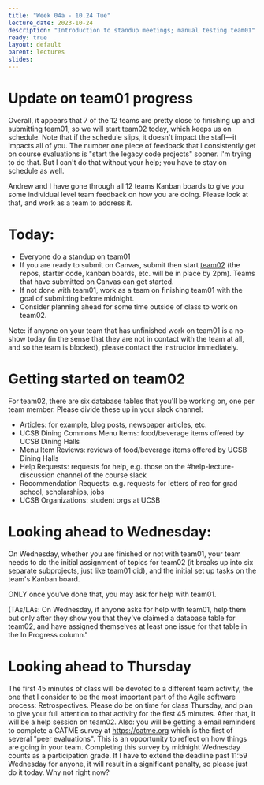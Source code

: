 ```yaml
---
title: "Week 04a - 10.24 Tue"
lecture_date: 2023-10-24
description: "Introduction to standup meetings; manual testing team01"
ready: true
layout: default
parent: lectures
slides: 
---
```


# Update on team01 progress

Overall, it appears that 7 of the 12 teams are pretty close to finishing up and submitting team01, so we will start team02 today, which keeps us on schedule.  Note that if the schedule slips, it doesn't impact the staff—it impacts all of you.   The number one piece of feedback that I consistently get on course evaluations is "start the legacy code projects" sooner.    I'm trying to do that.  But I can't do that without your help; you have to stay on schedule as well.

Andrew and I have gone through all 12 teams Kanban boards to give you some individual level team feedback on how you are doing.  Please look at that, and work as a team to address it.

# Today:
* Everyone do a standup on team01
* If you are ready to submit on Canvas, submit then start [team02](https://ucsb-cs156.github.io/f23/lab/team02.html) (the repos, starter code, kanban boards, etc. will be in place by 2pm).   Teams that have submitted on Canvas can get started. 
* If not done with team01, work as a team on finishing team01 with the goal of submitting before midnight.
* Consider planning ahead for some time outside of class to work on team02.

Note: if anyone on your team that has unfinished work on team01 is a no-show today (in the sense that they are not in contact with the team at all, and so the team is blocked), please contact the instructor immediately.

# Getting started on team02

For team02, there are six database tables that you'll be working on, one per team member.  Please divide these up in your slack channel:
* Articles: for example, blog posts, newspaper articles, etc.
* UCSB Dining Commons Menu Items: food/beverage items offered by UCSB Dining Halls
* Menu Item Reviews: reviews of food/beverage items offered by UCSB Dining Halls
* Help Requests: requests for help, e.g. those on the #help-lecture-discussion channel of the course slack
* Recommendation Requests: e.g. requests for letters of rec for grad school, scholarships, jobs
* UCSB Organizations: student orgs at UCSB

# Looking ahead to Wednesday:

On Wednesday, whether you are finished or not with team01,  your team needs to do the initial assignment of topics for team02 (it breaks up into six separate subprojects, just like team01 did), and the initial set up tasks on the team's Kanban board.  

ONLY once you've done that, you may ask for help with team01.  

(TAs/LAs: On Wednesday, if anyone asks for help with team01, help them but only after they show you that they've claimed a database table for team02, and have assigned themselves at least one issue for that table in the In Progress column."

# Looking ahead to Thursday

The first 45 minutes of class will be devoted to a different team activity, the one that I consider to be the most important part of the Agile software process: Retrospectives.    Please do be on time for class Thursday, and plan to give your full attention to that activity for the first 45 minutes.   After that, it will be a help session on team02.
Also: you will be getting a email reminders to complete a CATME survey at https://catme.org which is the first of several "peer evaluations".  This is an opportunity to reflect on how things are going in your team.    Completing this survey by midnight Wednesday counts as a participation grade.   If I have to extend the deadline past 11:59 Wednesday for anyone, it will result in a significant penalty, so please just do it today.  Why not right now?

